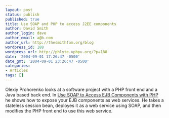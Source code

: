 ```yaml
---
layout: post
status: publish
published: true
title: Use SOAP and PHP to access J2EE components
author: David Smith
author_login: dave
author_email: a@b.com
author_url: http://thesmithfam.org/blog
wordpress_id: 188
wordpress_url: http://phlyte.uphpu.org/?p=188
date: '2004-09-01 17:26:47 -0500'
date_gmt: '2004-09-01 23:26:47 -0500'
categories:
- Articles
tags: []
---
```

<p>Olexiy Prohorenko looks at a software project with a PHP front end and a Java based back end. In <a href="http://www.devx.com/Java/Article/21707">Use SOAP to Access EJB Components with PHP</a> he shows how to expose your EJB components as web services. He takes a stateless session bean, deployes it as a web service using SOAP, and then modifies the PHP front end to use this web service.</p>
